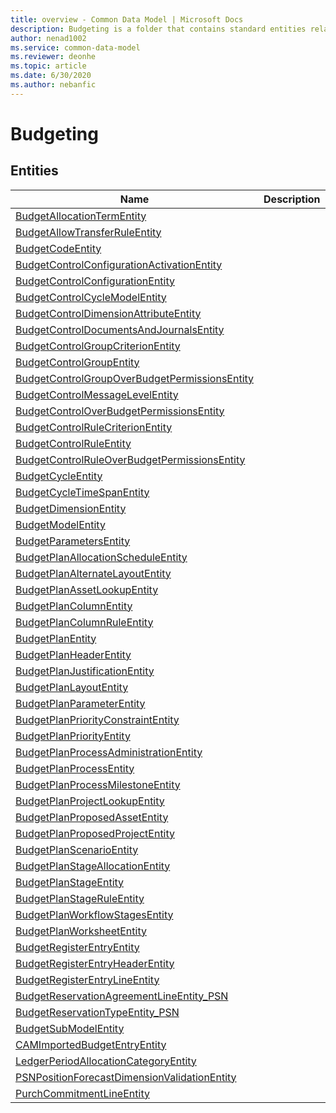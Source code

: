 ```yaml
---
title: overview - Common Data Model | Microsoft Docs
description: Budgeting is a folder that contains standard entities related to the Common Data Model.
author: nenad1002
ms.service: common-data-model
ms.reviewer: deonhe
ms.topic: article
ms.date: 6/30/2020
ms.author: nebanfic
---
```


# Budgeting


## Entities

|Name|Description|
|---|---|
|[BudgetAllocationTermEntity](BudgetAllocationTermEntity.md)||
|[BudgetAllowTransferRuleEntity](BudgetAllowTransferRuleEntity.md)||
|[BudgetCodeEntity](BudgetCodeEntity.md)||
|[BudgetControlConfigurationActivationEntity](BudgetControlConfigurationActivationEntity.md)||
|[BudgetControlConfigurationEntity](BudgetControlConfigurationEntity.md)||
|[BudgetControlCycleModelEntity](BudgetControlCycleModelEntity.md)||
|[BudgetControlDimensionAttributeEntity](BudgetControlDimensionAttributeEntity.md)||
|[BudgetControlDocumentsAndJournalsEntity](BudgetControlDocumentsAndJournalsEntity.md)||
|[BudgetControlGroupCriterionEntity](BudgetControlGroupCriterionEntity.md)||
|[BudgetControlGroupEntity](BudgetControlGroupEntity.md)||
|[BudgetControlGroupOverBudgetPermissionsEntity](BudgetControlGroupOverBudgetPermissionsEntity.md)||
|[BudgetControlMessageLevelEntity](BudgetControlMessageLevelEntity.md)||
|[BudgetControlOverBudgetPermissionsEntity](BudgetControlOverBudgetPermissionsEntity.md)||
|[BudgetControlRuleCriterionEntity](BudgetControlRuleCriterionEntity.md)||
|[BudgetControlRuleEntity](BudgetControlRuleEntity.md)||
|[BudgetControlRuleOverBudgetPermissionsEntity](BudgetControlRuleOverBudgetPermissionsEntity.md)||
|[BudgetCycleEntity](BudgetCycleEntity.md)||
|[BudgetCycleTimeSpanEntity](BudgetCycleTimeSpanEntity.md)||
|[BudgetDimensionEntity](BudgetDimensionEntity.md)||
|[BudgetModelEntity](BudgetModelEntity.md)||
|[BudgetParametersEntity](BudgetParametersEntity.md)||
|[BudgetPlanAllocationScheduleEntity](BudgetPlanAllocationScheduleEntity.md)||
|[BudgetPlanAlternateLayoutEntity](BudgetPlanAlternateLayoutEntity.md)||
|[BudgetPlanAssetLookupEntity](BudgetPlanAssetLookupEntity.md)||
|[BudgetPlanColumnEntity](BudgetPlanColumnEntity.md)||
|[BudgetPlanColumnRuleEntity](BudgetPlanColumnRuleEntity.md)||
|[BudgetPlanEntity](BudgetPlanEntity.md)||
|[BudgetPlanHeaderEntity](BudgetPlanHeaderEntity.md)||
|[BudgetPlanJustificationEntity](BudgetPlanJustificationEntity.md)||
|[BudgetPlanLayoutEntity](BudgetPlanLayoutEntity.md)||
|[BudgetPlanParameterEntity](BudgetPlanParameterEntity.md)||
|[BudgetPlanPriorityConstraintEntity](BudgetPlanPriorityConstraintEntity.md)||
|[BudgetPlanPriorityEntity](BudgetPlanPriorityEntity.md)||
|[BudgetPlanProcessAdministrationEntity](BudgetPlanProcessAdministrationEntity.md)||
|[BudgetPlanProcessEntity](BudgetPlanProcessEntity.md)||
|[BudgetPlanProcessMilestoneEntity](BudgetPlanProcessMilestoneEntity.md)||
|[BudgetPlanProjectLookupEntity](BudgetPlanProjectLookupEntity.md)||
|[BudgetPlanProposedAssetEntity](BudgetPlanProposedAssetEntity.md)||
|[BudgetPlanProposedProjectEntity](BudgetPlanProposedProjectEntity.md)||
|[BudgetPlanScenarioEntity](BudgetPlanScenarioEntity.md)||
|[BudgetPlanStageAllocationEntity](BudgetPlanStageAllocationEntity.md)||
|[BudgetPlanStageEntity](BudgetPlanStageEntity.md)||
|[BudgetPlanStageRuleEntity](BudgetPlanStageRuleEntity.md)||
|[BudgetPlanWorkflowStagesEntity](BudgetPlanWorkflowStagesEntity.md)||
|[BudgetPlanWorksheetEntity](BudgetPlanWorksheetEntity.md)||
|[BudgetRegisterEntryEntity](BudgetRegisterEntryEntity.md)||
|[BudgetRegisterEntryHeaderEntity](BudgetRegisterEntryHeaderEntity.md)||
|[BudgetRegisterEntryLineEntity](BudgetRegisterEntryLineEntity.md)||
|[BudgetReservationAgreementLineEntity_PSN](BudgetReservationAgreementLineEntity_PSN.md)||
|[BudgetReservationTypeEntity_PSN](BudgetReservationTypeEntity_PSN.md)||
|[BudgetSubModelEntity](BudgetSubModelEntity.md)||
|[CAMImportedBudgetEntryEntity](CAMImportedBudgetEntryEntity.md)||
|[LedgerPeriodAllocationCategoryEntity](LedgerPeriodAllocationCategoryEntity.md)||
|[PSNPositionForecastDimensionValidationEntity](PSNPositionForecastDimensionValidationEntity.md)||
|[PurchCommitmentLineEntity](PurchCommitmentLineEntity.md)||
